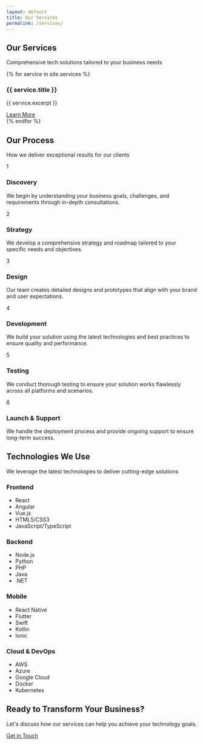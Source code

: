 ```yaml
---
layout: default
title: Our Services
permalink: /services/
---
```


<section class="page-header">
  <div class="container">
    <div class="page-header-content">
      <h1>Our Services</h1>
      <p>Comprehensive tech solutions tailored to your business needs</p>
    </div>
  </div>
</section>

<section class="services-list">
  <div class="container">
    <div class="services-grid">
      {% for service in site.services %}
      <div class="service-card">
        <div class="service-icon">
          <i class="fas {{ service.icon }}"></i>
        </div>
        <h3>{{ service.title }}</h3>
        <p>{{ service.excerpt }}</p>
        <a href="{{ service.url | relative_url }}" class="btn btn-outline">Learn More</a>
      </div>
      {% endfor %}
    </div>
  </div>
</section>

<section class="service-process">
  <div class="container">
    <div class="section-header">
      <h2>Our Process</h2>
      <p>How we deliver exceptional results for our clients</p>
    </div>
    <div class="process-steps">
      <div class="process-step">
        <div class="step-number">1</div>
        <div class="step-content">
          <h3>Discovery</h3>
          <p>We begin by understanding your business goals, challenges, and requirements through in-depth consultations.</p>
        </div>
      </div>
      <div class="process-step">
        <div class="step-number">2</div>
        <div class="step-content">
          <h3>Strategy</h3>
          <p>We develop a comprehensive strategy and roadmap tailored to your specific needs and objectives.</p>
        </div>
      </div>
      <div class="process-step">
        <div class="step-number">3</div>
        <div class="step-content">
          <h3>Design</h3>
          <p>Our team creates detailed designs and prototypes that align with your brand and user expectations.</p>
        </div>
      </div>
      <div class="process-step">
        <div class="step-number">4</div>
        <div class="step-content">
          <h3>Development</h3>
          <p>We build your solution using the latest technologies and best practices to ensure quality and performance.</p>
        </div>
      </div>
      <div class="process-step">
        <div class="step-number">5</div>
        <div class="step-content">
          <h3>Testing</h3>
          <p>We conduct thorough testing to ensure your solution works flawlessly across all platforms and scenarios.</p>
        </div>
      </div>
      <div class="process-step">
        <div class="step-number">6</div>
        <div class="step-content">
          <h3>Launch & Support</h3>
          <p>We handle the deployment process and provide ongoing support to ensure long-term success.</p>
        </div>
      </div>
    </div>
  </div>
</section>

<section class="technologies">
  <div class="container">
    <div class="section-header">
      <h2>Technologies We Use</h2>
      <p>We leverage the latest technologies to deliver cutting-edge solutions</p>
    </div>
    <div class="tech-categories">
      <div class="tech-category">
        <h3>Frontend</h3>
        <ul class="tech-list">
          <li>React</li>
          <li>Angular</li>
          <li>Vue.js</li>
          <li>HTML5/CSS3</li>
          <li>JavaScript/TypeScript</li>
        </ul>
      </div>
      <div class="tech-category">
        <h3>Backend</h3>
        <ul class="tech-list">
          <li>Node.js</li>
          <li>Python</li>
          <li>PHP</li>
          <li>Java</li>
          <li>.NET</li>
        </ul>
      </div>
      <div class="tech-category">
        <h3>Mobile</h3>
        <ul class="tech-list">
          <li>React Native</li>
          <li>Flutter</li>
          <li>Swift</li>
          <li>Kotlin</li>
          <li>Ionic</li>
        </ul>
      </div>
      <div class="tech-category">
        <h3>Cloud & DevOps</h3>
        <ul class="tech-list">
          <li>AWS</li>
          <li>Azure</li>
          <li>Google Cloud</li>
          <li>Docker</li>
          <li>Kubernetes</li>
        </ul>
      </div>
    </div>
  </div>
</section>

<section class="cta">
  <div class="container">
    <div class="cta-content">
      <h2>Ready to Transform Your Business?</h2>
      <p>Let's discuss how our services can help you achieve your technology goals.</p>
      <a href="{{ "/contact" | relative_url }}" class="btn btn-primary">Get in Touch</a>
    </div>
  </div>
</section>
